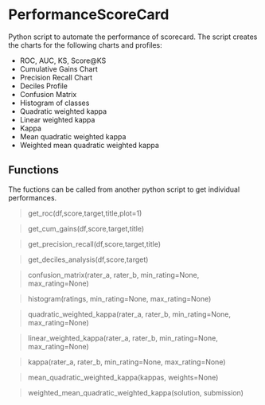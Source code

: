# PerformanceScoreCard

Python script to automate the performance of scorecard. The script creates the charts for the following charts and profiles:

- ROC, AUC, KS, Score@KS
- Cumulative Gains Chart
- Precision Recall Chart
- Deciles Profile
- Confusion Matrix
- Histogram of classes
- Quadratic weighted kappa
- Linear weighted kappa
- Kappa
- Mean quadratic weighted kappa
- Weighted mean quadratic weighted kappa
    
## Functions
The fuctions can be called from another python script to get individual performances.
    
> get_roc(df,score,target,title,plot=1)

> get_cum_gains(df,score,target,title)

> get_precision_recall(df,score,target,title)

> get_deciles_analysis(df,score,target)

> confusion_matrix(rater_a, rater_b, min_rating=None, max_rating=None)

> histogram(ratings, min_rating=None, max_rating=None)

> quadratic_weighted_kappa(rater_a, rater_b, min_rating=None, max_rating=None)

> linear_weighted_kappa(rater_a, rater_b, min_rating=None, max_rating=None)

> kappa(rater_a, rater_b, min_rating=None, max_rating=None)

> mean_quadratic_weighted_kappa(kappas, weights=None)

> weighted_mean_quadratic_weighted_kappa(solution, submission)


